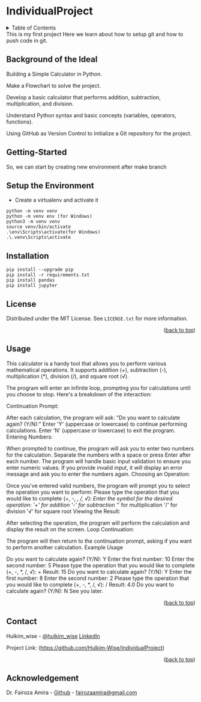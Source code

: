 # IndividualProject
<!-- TABLE OF CONTENTS -->
<details>
  <summary>Table of Contents</summary>
  <ol>
    <li>
      <a href="#background-of-the-ideal"Background of the Ideal</a>
    </li>
    <li>
      <a href="#getting-started">Getting Started</a>
      <ul>
        <li><a href="Setup the Environment"> Setup the Environment</a></li>
        <li><a href="#installation">Installation</a></li>
       </ul>
      </li>
     <li><a href="#license">License</a></li>
    <li><a href="#contact">Contact</a></li>
  <li><a href="#acknowledgement">Acknowledgement</a></li>
  </ol>
</details>
This is my first project
Here we learn about how to setup git and how to push code in git. 

## Background of the Ideal

Building a Simple Calculator in Python.

Make a Flowchart to solve the project.

Develop a basic calculator that performs addition, subtraction, multiplication, and division.

Understand Python syntax and basic concepts (variables, operators, functions).

Using GitHub as Version Control to Initialize a Git repository for the project.

## Getting-Started
So, we can start by creating new environment after make branch

## Setup the Environment

* Create a virtualenv and activate it
```
python -m venv venv
python -m venv env (for Windows)
python3 -m venv venv
source venv/bin/activate
.\env\Scripts\activate(for Windows)
.\.venv\Scripts\activate
```

## Installation 
```
pip install --upgrade pip
pip install -r requirements.txt
pip install pandas
pip install jupyter
```
<!-- LICENSE -->
## License

Distributed under the MIT License. See `LICENSE.txt` for more information.

<p align="right">(<a href="#readme-top">back to top</a>)</p>

<!-- USAGE -->
## Usage

This calculator is a handy tool that allows you to perform various mathematical operations. It supports addition (+), subtraction (-), multiplication (*), division (/), and square root (√).

The program will enter an infinite loop, prompting you for calculations until you choose to stop. Here's a breakdown of the interaction:

Continuation Prompt:

After each calculation, the program will ask: "Do you want to calculate again? (Y/N):"
Enter 'Y' (uppercase or lowercase) to continue performing calculations.
Enter 'N' (uppercase or lowercase) to exit the program.
Entering Numbers:

When prompted to continue, the program will ask you to enter two numbers for the calculation.
Separate the numbers with a space or press Enter after each number.
The program will handle basic input validation to ensure you enter numeric values. If you provide invalid input, it will display an error message and ask you to enter the numbers again.
Choosing an Operation:

Once you've entered valid numbers, the program will prompt you to select the operation you want to perform:
Please type the operation that you would like to complete (+, -, *, /, √):
Enter the symbol for the desired operation:
'+' for addition
'-' for subtraction
'*' for multiplication
'/' for division
'√' for square root
Viewing the Result:

After selecting the operation, the program will perform the calculation and display the result on the screen.
Loop Continuation:

The program will then return to the continuation prompt, asking if you want to perform another calculation.
Example Usage

Do you want to calculate again? (Y/N): Y
Enter the first number: 10
Enter the second number: 5
Please type the operation that you would like to complete (+, -, *, /, √): +
Result: 15
Do you want to calculate again? (Y/N): Y
Enter the first number: 8
Enter the second number: 2
Please type the operation that you would like to complete (+, -, *, /, √): /
Result: 4.0
Do you want to calculate again? (Y/N): N
See you later.

<p align="right">(<a href="#readme-top">back to top</a>)</p>

<!-- CONTACT -->
## Contact

Hulkim_wise - 
[@hulkim_wise](https://x.com/hulkim_wise) 
[LinkedIn](https://www.linkedin.com/in/hakim-latif-94a41a280/)

Project Link: (https://github.com/Hulkim-Wise/IndividualProject)

<p align="right">(<a href="#readme-top">back to top</a>)</p>

## Acknowledgement

Dr. Fairoza Amira - [Github](https://github.com/FairozaAmira) - fairozaamira@gmail.com


